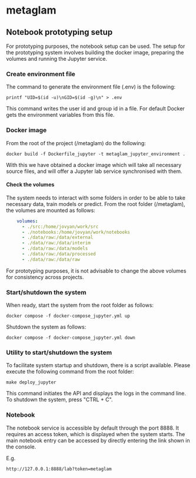 # metaglam


## Notebook prototyping setup

For prototyping purposes, the notebook setup can be used. The setup for the
prototyping system involves building the docker image, preparing the volumes
and running the Jupyter service.

### Create environment file 

The command to generate the environment file (.env) is the following:

```commandline
printf "UID=$(id -u)\nGID=$(id -g)\n" > .env 
```

This command writes the user id and group id in a file. For default Docker 
gets the environment variables from this file.

### Docker image

From the root of the project (/metaglam) do the following:

```commandline
docker build -f Dockerfile_jupyter -t metaglam_jupyter_environment .
```

With this we have obtained a docker image which will take all necessary source
files, and will offer a Jupyter lab service synchronised with them.

#### Check the volumes

The system needs to interact with some folders in order to be able to take
necessary data, train models or predict. From the root folder (/metaglam), the
volumes are mounted as follows:

```yaml
    volumes:
      - ./src:/home/jovyan/work/src
      - ./notebooks:/home/jovyan/work/notebooks
      - ./data/raw:/data/external
      - ./data/raw:/data/interim
      - ./data/raw:/data/models
      - ./data/raw:/data/processed
      - ./data/raw:/data/raw
```

For prototyping purposes, it is not advisable to change the above volumes for
consistency across projects.

### Start/shutdown the system

When ready, start the system from the root folder as follows:

```commandline
docker compose -f docker-compose_jupyter.yml up
```

Shutdown the system as follows:

```commandline
docker compose -f docker-compose_jupyter.yml down
```

### Utility to start/shutdown the system

To facilitate system startup and shutdown, there is a script available. 
Please execute the following command from the root folder:

```commandline
make deploy_jupyter
```

This command initiates the API and displays the logs in the command line. 
To shutdown the system, press "CTRL + C".

### Notebook

The notebook service is accessible by default through the port 8888. It
requires an access token, which is displayed when the system starts. The main
notebook entry can be accessed by directly entering the link shown in
the console.

E.g.

```
http://127.0.0.1:8888/lab?token=metaglam
```

